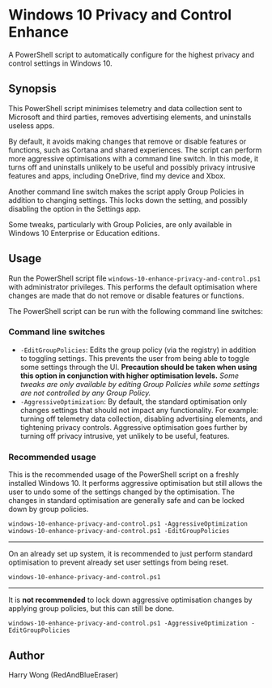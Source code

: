 # Windows 10 Privacy and Control Enhance
A PowerShell script to automatically configure for the highest privacy and control settings in Windows 10.

## Synopsis
This PowerShell script minimises telemetry and data collection sent to Microsoft and third parties, removes advertising elements, and uninstalls useless apps.

By default, it avoids making changes that remove or disable features or functions, such as Cortana and shared experiences. The script can perform more aggressive optimisations with a command line switch. In this mode, it turns off and uninstalls unlikely to be useful and possibly privacy intrusive features and apps, including OneDrive, find my device and Xbox.

Another command line switch makes the script apply Group Policies in addition to changing settings. This locks down the setting, and possibly disabling the option in the Settings app.

Some tweaks, particularly with Group Policies, are only available in Windows 10 Enterprise or Education editions.

## Usage
Run the PowerShell script file `windows-10-enhance-privacy-and-control.ps1` with administrator privileges. This performs the default optimisation where changes are made that do not remove or disable features or functions.

The PowerShell script can be run with the following command line switches:

### Command line switches
- `-EditGroupPolicies`: Edits the group policy (via the registry) in addition to toggling settings. This prevents the user from being able to toggle some settings through the UI. **Precaution should be taken when using this option in conjunction with higher optimisation levels.** _Some tweaks are only available by editing Group Policies while some settings are not controlled by any Group Policy._
- `-AggressiveOptimization`: By default, the standard optimisation only changes settings that should not impact any functionality. For example: turning off telemetry data collection, disabling advertising elements, and tightening privacy controls. Aggressive optimisation goes further by turning off privacy intrusive, yet unlikely to be useful, features.

### Recommended usage
This is the recommended usage of the PowerShell script on a freshly installed Windows 10. It performs aggressive optimisation but still allows the user to undo some of the settings changed by the optimisation. The changes in standard optimisation are generally safe and can be locked down by group policies.
```Shell
windows-10-enhance-privacy-and-control.ps1 -AggressiveOptimization
windows-10-enhance-privacy-and-control.ps1 -EditGroupPolicies
```
---
On an already set up system, it is recommended to just perform standard optimisation to prevent already set user settings from being reset.
```Shell
windows-10-enhance-privacy-and-control.ps1
```
---
It is **not recommended** to lock down aggressive optimisation changes by applying group policies, but this can still be done.
```Shell
windows-10-enhance-privacy-and-control.ps1 -AggressiveOptimization -EditGroupPolicies
```

## Author
Harry Wong (RedAndBlueEraser)
